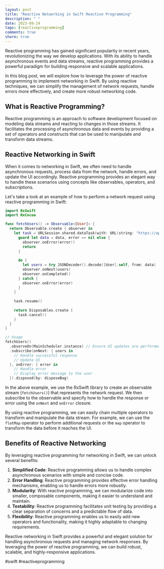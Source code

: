 ```yaml
---
layout: post
title: "Reactive Networking in Swift Reactive Programming"
description: " "
date: 2023-09-24
tags: [reactiveprogramming]
comments: true
share: true
---
```


Reactive programming has gained significant popularity in recent years, revolutionizing the way we develop applications. With its ability to handle asynchronous events and data streams, reactive programming provides a powerful paradigm for building responsive and scalable applications.

In this blog post, we will explore how to leverage the power of reactive programming to implement networking in Swift. By using reactive techniques, we can simplify the management of network requests, handle errors more effectively, and create more robust networking code.

## What is Reactive Programming?

Reactive programming is an approach to software development focused on modeling data streams and reacting to changes in those streams. It facilitates the processing of asynchronous data and events by providing a set of operators and constructs that can be used to manipulate and transform data streams.

## Reactive Networking in Swift

When it comes to networking in Swift, we often need to handle asynchronous requests, process data from the network, handle errors, and update the UI accordingly. Reactive programming provides an elegant way to handle these scenarios using concepts like observables, operators, and subscriptions.

Let's take a look at an example of how to perform a network request using reactive programming in Swift:

```swift
import RxSwift
import RxCocoa

func fetchUsers() -> Observable<[User]> {
  return Observable.create { observer in
    let task = URLSession.shared.dataTask(with: URL(string: "https://api.example.com/users")!) { data, response, error in
      guard let data = data, error == nil else {
        observer.onError(error!)
        return
      }
      
      do {
        let users = try JSONDecoder().decode([User].self, from: data)
        observer.onNext(users)
        observer.onCompleted()
      } catch {
        observer.onError(error)
      }
    }
    
    task.resume()
    
    return Disposables.create {
      task.cancel()
    }
  }
}

// Usage
fetchUsers()
  .observeOn(MainScheduler.instance) // Ensure UI updates are performed on the main thread
  .subscribe(onNext: { users in
    // Handle successful response
    // Update UI
  }, onError: { error in
    // Handle error
    // Display error message to the user
  }).disposed(by: disposeBag)
```

In the above example, we use the RxSwift library to create an observable stream (`fetchUsers()`) that represents the network request. We then subscribe to the observable and specify how to handle the response or error using the `onNext` and `onError` closure.

By using reactive programming, we can easily chain multiple operators to transform and manipulate the data stream. For example, we can use the `flatMap` operator to perform additional requests or the `map` operator to transform the data before it reaches the UI.

## Benefits of Reactive Networking

By leveraging reactive programming for networking in Swift, we can unlock several benefits:

1. **Simplified Code**: Reactive programming allows us to handle complex asynchronous scenarios with simple and concise code.
2. **Error Handling**: Reactive programming provides effective error handling mechanisms, enabling us to handle errors more robustly.
3. **Modularity**: With reactive programming, we can modularize code into smaller, composable components, making it easier to understand and maintain.
4. **Testability**: Reactive programming facilitates unit testing by providing a clear separation of concerns and a predictable flow of data.
5. **Flexibility**: Reactive programming enables us to easily add new operators and functionality, making it highly adaptable to changing requirements.

Reactive networking in Swift provides a powerful and elegant solution for handling asynchronous requests and managing network responses. By leveraging the power of reactive programming, we can build robust, scalable, and highly-responsive applications.

#swift #reactiveprogramming